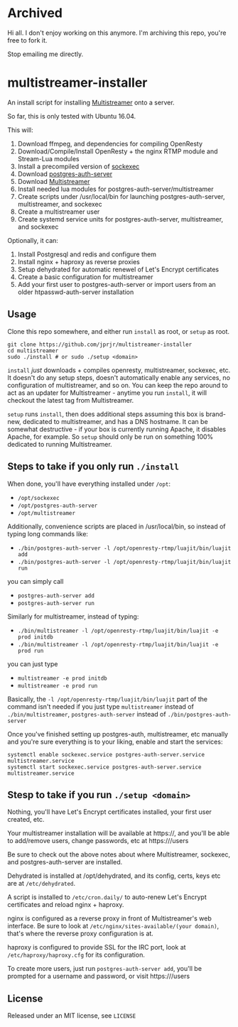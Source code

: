 # Archived

Hi all. I don't enjoy working on this anymore. I'm archiving this repo, you're free to fork it.

Stop emailing me directly.

# multistreamer-installer

An install script for installing [Multistreamer](https://github.com/jprjr/multistreamer)
onto a server.

So far, this is only tested with Ubuntu 16.04.

This will:

1. Download ffmpeg, and dependencies for compiling OpenResty
2. Download/Compile/Install OpenResty + the nginx RTMP module and Stream-Lua modules
3. Install a precompiled version of [sockexec](https://github.com/jprjr/sockexec)
4. Download [postgres-auth-server](https://github.com/jprjr/postgres-auth-server)
5. Download [Multistreamer](https://github.com/jprjr/multistreamer)
6. Install needed lua modules for postgres-auth-server/multistreamer
7. Create scripts under /usr/local/bin for launching postgres-auth-server, multistreamer, and sockexec
8. Create a multistreamer user
9. Create systemd service units for postgres-auth-server, multistreamer, and sockexec

Optionally, it can:

1. Install Postgresql and redis and configure them
2. Install nginx + haproxy as reverse proxies
3. Setup dehydrated for automatic renewel of Let's Encrypt certificates
4. Create a basic configuration for multistreamer
5. Add your first user to postgres-auth-server or import users from an older htpasswd-auth-server installation

## Usage

Clone this repo somewhere, and either run `install` as root, or `setup` as root.

```
git clone https://github.com/jprjr/multistreamer-installer
cd multistreamer
sudo ./install # or sudo ./setup <domain>
```

`install` *just* downloads + compiles openresty, multistreamer, sockexec, etc. It doesn't
do any setup steps, doesn't automatically enable any services, no configuration of multistreamer,
and so on. You can keep the repo around to act as an updater for Multistreamer - anytime you
run `install`, it will checkout the latest tag from Multistreamer.

`setup` runs `install`, then does additional steps assuming this box is brand-new, dedicated
to multistreamer, and has a DNS hostname. It can be somewhat destructive - if your box is currently
running Apache, it disables Apache, for example. So `setup` should only be run on something
100% dedicated to running Multistreamer.

## Steps to take if you only run `./install`

When done, you'll have everything installed under `/opt`:

* `/opt/sockexec`
* `/opt/postgres-auth-server`
* `/opt/multistreamer`

Additionally, convenience scripts are placed in /usr/local/bin, so instead
of typing long commands like:

* `./bin/postgres-auth-server -l /opt/openresty-rtmp/luajit/bin/luajit add`
* `./bin/postgres-auth-server -l /opt/openresty-rtmp/luajit/bin/luajit run`

you can simply call

* `postgres-auth-server add`
* `postgres-auth-server run`

Similarly for multistreamer, instead of typing:

* `./bin/multistreamer -l /opt/openresty-rtmp/luajit/bin/luajit -e prod initdb`
* `./bin/multistreamer -l /opt/openresty-rtmp/luajit/bin/luajit -e prod run`

you can just type

* `multistreamer -e prod initdb`
* `multistreamer -e prod run`

Basically, the `-l /opt/openresty-rtmp/luajit/bin/luajit` part of the command isn't
needed if you just type `multistreamer` instead of `./bin/multistreamer`, `postgres-auth-server`
instead of `./bin/postgres-auth-server`

Once you've finished setting up postgres-auth, multistreamer, etc manually and you're
sure everything is to your liking, enable and start the services:

```
systemctl enable sockexec.service postgres-auth-server.service multistreamer.service
systemctl start sockexec.service postgres-auth-server.service multistreamer.service
```

## Stesp to take if you run `./setup <domain>`

Nothing, you'll have Let's Encrypt certificates installed, your first user created, etc.

Your multistreamer installation will be available at https://<domain>, and you'll be able
to add/remove users, change passwords, etc at https://<domain>/users

Be sure to check out the above notes about where Multistreamer, sockexec, and postgres-auth-server
are installed.

Dehydrated is installed at /opt/dehydrated, and its config, certs, keys etc are at `/etc/dehydrated`. 

A script is installed to `/etc/cron.daily/` to auto-renew Let's Encrypt certificates and
reload nginx + haproxy.

nginx is configured as a reverse proxy in front of Multistreamer's web interface. Be
sure to look at `/etc/nginx/sites-available/(your domain)`, that's where the reverse
proxy configuration is at.

haproxy is configured to provide SSL for the IRC port, look at `/etc/haproxy/haproxy.cfg`
for its configuration.

To create more users, just run `postgres-auth-server add`, you'll be prompted for a username
and password, or visit https://<domain>/users

## License

Released under an MIT license, see `LICENSE`
